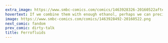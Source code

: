 ```yaml
---
extra_image: https://www.smbc-comics.com/comics/1463928326-20160522after.png
hovertext: If we combine them with enough ethanol, perhaps we can precipitate them into an ambulance.
image: https://www.smbc-comics.com/comics/1463928492-20160522.png
next_comic: fandom
prev_comic: dirty-talk
title: Ferrofluids
---
```


